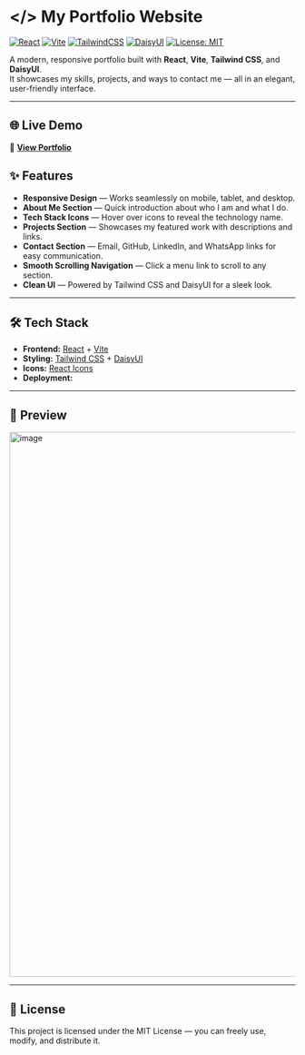 # </> My Portfolio Website

[![React](https://img.shields.io/badge/React-20232A?style=for-the-badge&logo=react&logoColor=61DAFB)](https://react.dev/)
[![Vite](https://img.shields.io/badge/Vite-800080?style=for-the-badge&logo=vite&logoColor=white)](https://vite.dev/guide/)
[![TailwindCSS](https://img.shields.io/badge/TailwindCSS-38B2AC?style=for-the-badge&logo=tailwind-css&logoColor=white)](https://tailwindcss.com/)
[![DaisyUI](https://img.shields.io/badge/DaisyUI-5A0EF8?style=for-the-badge&logo=daisyui&logoColor=white)](https://daisyui.com/)
[![License: MIT](https://img.shields.io/badge/License-MIT-yellow.svg?style=for-the-badge)](LICENSE)

A modern, responsive portfolio built with **React**, **Vite**, **Tailwind CSS**, and **DaisyUI**.  
It showcases my skills, projects, and ways to contact me — all in an elegant, user-friendly interface.

---

## 🌐 Live Demo

🔗 **[View Portfolio]()**

## ✨ Features

- **Responsive Design** — Works seamlessly on mobile, tablet, and desktop.
- **About Me Section** — Quick introduction about who I am and what I do.
- **Tech Stack Icons** — Hover over icons to reveal the technology name.
- **Projects Section** — Showcases my featured work with descriptions and links.
- **Contact Section** — Email, GitHub, LinkedIn, and WhatsApp links for easy communication.
- **Smooth Scrolling Navigation** — Click a menu link to scroll to any section.
- **Clean UI** — Powered by Tailwind CSS and DaisyUI for a sleek look.

---

## 🛠 Tech Stack

- **Frontend:** [React](https://react.dev/) + [Vite](https://vitejs.dev/)
- **Styling:** [Tailwind CSS](https://tailwindcss.com/) + [DaisyUI](https://daisyui.com/)
- **Icons:** [React Icons](https://react-icons.github.io/react-icons/)
- **Deployment:**

---

## 📸 Preview
<img width="1884" height="960" alt="image" src="https://github.com/user-attachments/assets/0b674794-2d6d-4bf3-8149-745cada3a695" />

---

## 📄 License

This project is licensed under the MIT License — you can freely use, modify, and distribute it.
